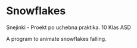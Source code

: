 # Snowflakes
Snejinki - Proekt po uchebna praktika. 10 Klas ASD

A program to animate snowflakes falling. 
